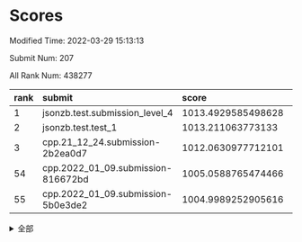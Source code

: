 # Scores

Modified Time: 2022-03-29 15:13:13

Submit Num: 207

All Rank Num: 438277

| rank |               submit               |       score        |       sigma        | pk_num |
| :--- | :--------------------------------- | :----------------- | :----------------- | :----- |
| 1    | jsonzb.test.submission_level_4     | 1013.4929585498628 | 0.8169405955336488 | 8469   |
| 2    | jsonzb.test.test_1                 | 1013.211063773133  | 0.8081085187439321 | 8466   |
| 3    | cpp.21_12_24.submission-2b2ea0d7   | 1012.0630977712101 | 0.7703918896693744 | 8469   |
| 54   | cpp.2022_01_09.submission-816672bd | 1005.0588765474466 | 0.7096203166780185 | 8471   |
| 55   | cpp.2022_01_09.submission-5b0e3de2 | 1004.9989252905616 | 0.7181482093114494 | 8470   |


<details>
<summary>全部</summary>

| rank |                 submit                 |       score        |       sigma        | pk_num |
| :--- | :------------------------------------- | :----------------- | :----------------- | :----- |
| 1    | jsonzb.test.submission_level_4         | 1013.4929585498628 | 0.8169405955336488 | 8469   |
| 2    | jsonzb.test.test_1                     | 1013.211063773133  | 0.8081085187439321 | 8466   |
| 3    | cpp.21_12_24.submission-2b2ea0d7       | 1012.0630977712101 | 0.7703918896693744 | 8469   |
| 4    | gobigger.level_3.submission_level_3_8  | 1011.6066295589353 | 0.7773857945670145 | 8466   |
| 5    | gobigger.level_3.submission_level_3_25 | 1011.4978892639073 | 0.7770367950111414 | 8467   |
| 6    | gobigger.level_3.submission_level_3_22 | 1011.449270222692  | 0.7653663484782348 | 8467   |
| 7    | gobigger.level_3.submission_level_3_5  | 1011.3528430281074 | 0.7567078380305189 | 8470   |
| 8    | gobigger.level_3.submission_level_3_4  | 1011.0193239568912 | 0.7735451216478865 | 8474   |
| 9    | gobigger.level_3.submission_level_3_42 | 1011.0100971581255 | 0.7785488975270192 | 8469   |
| 10   | gobigger.level_3.submission_level_3_13 | 1010.8950039525355 | 0.8054407771335966 | 8466   |
| 11   | gobigger.level_3.submission_level_3_28 | 1010.8818642587136 | 0.7615138483158718 | 8472   |
| 12   | gobigger.level_3.submission_level_3_43 | 1010.8534578813099 | 0.7928441428468668 | 8467   |
| 13   | gobigger.level_3.submission_level_3_18 | 1010.7402562978543 | 0.7561338241398533 | 8472   |
| 14   | gobigger.level_3.submission_level_3_31 | 1010.6489480378114 | 0.765805285380499  | 8468   |
| 15   | gobigger.level_3.submission_level_3_34 | 1010.6469036104796 | 0.7677601151441698 | 8468   |
| 16   | gobigger.level_3.submission_level_3_14 | 1010.6398884303088 | 0.7584651473125699 | 8472   |
| 17   | gobigger.level_3.submission_level_3_11 | 1010.5845134982186 | 0.7508072850411996 | 8465   |
| 18   | gobigger.level_3.submission_level_3_7  | 1010.4747168902055 | 0.7675796545112192 | 8473   |
| 19   | gobigger.level_3.submission_level_3_17 | 1010.4577978325365 | 0.7630654765831272 | 8468   |
| 20   | gobigger.level_3.submission_level_3_12 | 1010.4532740742023 | 0.7726428567202421 | 8473   |
| 21   | gobigger.level_3.submission_level_3_44 | 1010.4511653460177 | 0.7525497946166917 | 8473   |
| 22   | gobigger.level_3.submission_level_3_9  | 1010.4260356695293 | 0.779007603885364  | 8466   |
| 23   | gobigger.level_3.submission_level_3_0  | 1010.2892743765818 | 0.7577633631393529 | 8467   |
| 24   | gobigger.level_3.submission_level_3_10 | 1010.2214760141667 | 0.7723866215104284 | 8473   |
| 25   | gobigger.level_3.submission_level_3_46 | 1010.2140093492075 | 0.7822687881552899 | 8471   |
| 26   | gobigger.level_3.submission_level_3_33 | 1010.1590184514981 | 0.7433477247353556 | 8472   |
| 27   | gobigger.level_3.submission_level_3_3  | 1009.9917873759323 | 0.7775781286039979 | 8470   |
| 28   | gobigger.level_3.submission_level_3_15 | 1009.9916390335121 | 0.7478194985343247 | 8465   |
| 29   | gobigger.level_3.submission_level_3_48 | 1009.9907815957927 | 0.7581505178334772 | 8471   |
| 30   | gobigger.level_3.submission_level_3_37 | 1009.9811468959253 | 0.7677351593543635 | 8472   |
| 31   | gobigger.level_3.submission_level_3_16 | 1009.9564751862738 | 0.7514792101956034 | 8468   |
| 32   | gobigger.level_3.submission_level_3_47 | 1009.9170630705645 | 0.7715351754377737 | 8471   |
| 33   | gobigger.level_3.submission_level_3_19 | 1009.8911571034793 | 0.7575852727356662 | 8466   |
| 34   | gobigger.level_3.submission_level_3_20 | 1009.851184714733  | 0.7713341293683815 | 8473   |
| 35   | gobigger.level_3.submission_level_3_39 | 1009.7098543539369 | 0.7441398399875297 | 8468   |
| 36   | gobigger.level_3.submission_level_3_29 | 1009.6868030759924 | 0.7424712596378565 | 8470   |
| 37   | gobigger.level_3.submission_level_3_6  | 1009.664054988725  | 0.7587434757698114 | 8471   |
| 38   | gobigger.level_3.submission_level_3_41 | 1009.6095463569102 | 0.748505388759924  | 8469   |
| 39   | gobigger.level_3.submission_level_3_27 | 1009.5743035982301 | 0.7592291907752116 | 8475   |
| 40   | gobigger.level_3.submission_level_3_40 | 1009.4952350726052 | 0.7553800647928993 | 8469   |
| 41   | gobigger.level_3.submission_level_3_24 | 1009.3970238869508 | 0.7346151649794199 | 8470   |
| 42   | gobigger.level_3.submission_level_3_1  | 1009.3524908564319 | 0.7628025225855768 | 8471   |
| 43   | gobigger.level_3.submission_level_3_23 | 1009.3315027315246 | 0.7361657550692976 | 8468   |
| 44   | gobigger.level_3.submission_level_3_45 | 1009.3276517396114 | 0.7469428119774181 | 8467   |
| 45   | gobigger.level_3.submission_level_3_35 | 1009.2888890780607 | 0.7496976789991721 | 8471   |
| 46   | gobigger.level_3.submission_level_3_2  | 1009.1793473078819 | 0.7447856609464275 | 8470   |
| 47   | gobigger.level_3.submission_level_3_32 | 1008.8213917089572 | 0.7309208541070754 | 8470   |
| 48   | gobigger.level_3.submission_level_3_26 | 1008.7856595043996 | 0.748615448024523  | 8474   |
| 49   | gobigger.level_3.submission_level_3_36 | 1008.489491876435  | 0.7405790007828204 | 8473   |
| 50   | gobigger.level_3.submission_level_3_30 | 1008.4315898298117 | 0.7378626630438598 | 8471   |
| 51   | gobigger.level_3.submission_level_3_49 | 1008.2832863650997 | 0.7179624178212641 | 8472   |
| 52   | gobigger.level_3.submission_level_3_21 | 1008.2259597126158 | 0.732764815777209  | 8467   |
| 53   | gobigger.level_3.submission_level_3_38 | 1008.1161814267685 | 0.7221104432468135 | 8471   |
| 54   | cpp.2022_01_09.submission-816672bd     | 1005.0588765474466 | 0.7096203166780185 | 8471   |
| 55   | cpp.2022_01_09.submission-5b0e3de2     | 1004.9989252905616 | 0.7181482093114494 | 8470   |
| 56   | gobigger.level_1.submission_level_1_42 | 1004.6696210050153 | 0.7176817378890405 | 8469   |
| 57   | gobigger.level_1.submission_level_1_23 | 1004.5005576972281 | 0.7268695132825488 | 8467   |
| 58   | gobigger.level_1.submission_level_1_24 | 1004.4114247362982 | 0.7326208358719112 | 8470   |
| 59   | gobigger.level_1.submission_level_1_1  | 1004.3592991675253 | 0.7191113529904567 | 8472   |
| 60   | gobigger.level_1.submission_level_1_43 | 1004.1806352575866 | 0.7231623811486514 | 8466   |
| 61   | gobigger.level_1.submission_level_1_0  | 1004.1704533788876 | 0.7088510010892528 | 8465   |
| 62   | gobigger.level_1.submission_level_1_14 | 1004.077885936225  | 0.720614189252427  | 8470   |
| 63   | gobigger.level_1.submission_level_1_36 | 1004.0025797680362 | 0.7290130317999342 | 8466   |
| 64   | gobigger.level_1.submission_level_1_45 | 1003.8977221570585 | 0.7264659138023811 | 8473   |
| 65   | gobigger.level_1.submission_level_1_37 | 1003.8717902332154 | 0.7191954993415349 | 8467   |
| 66   | gobigger.level_1.submission_level_1_33 | 1003.8262679171334 | 0.6997351442013794 | 8471   |
| 67   | gobigger.level_1.submission_level_1_4  | 1003.785484653172  | 0.7178699979385201 | 8472   |
| 68   | gobigger.level_1.submission_level_1_41 | 1003.7602461688863 | 0.7241649906315955 | 8469   |
| 69   | gobigger.level_1.submission_level_1_17 | 1003.7505626384619 | 0.7164693367634534 | 8468   |
| 70   | gobigger.level_1.submission_level_1_21 | 1003.7412451777825 | 0.6990483453206892 | 8469   |
| 71   | gobigger.level_1.submission_level_1_5  | 1003.5753684340135 | 0.7171943360613563 | 8471   |
| 72   | gobigger.level_1.submission_level_1_8  | 1003.4549317876978 | 0.7181301576658843 | 8470   |
| 73   | gobigger.level_1.submission_level_1_18 | 1003.4453916072134 | 0.7028386360366561 | 8461   |
| 74   | gobigger.level_1.submission_level_1_49 | 1003.4414347511429 | 0.7130144911039942 | 8469   |
| 75   | gobigger.level_1.submission_level_1_28 | 1003.4052284501865 | 0.7112725568753444 | 8471   |
| 76   | gobigger.level_1.submission_level_1_20 | 1003.3491806361177 | 0.7293082176925321 | 8471   |
| 77   | gobigger.level_1.submission_level_1_19 | 1003.3389057124789 | 0.7073590687868245 | 8466   |
| 78   | gobigger.level_1.submission_level_1_22 | 1003.3379587951509 | 0.7076395650595743 | 8469   |
| 79   | gobigger.level_1.submission_level_1_13 | 1003.3019592971394 | 0.7111786237444004 | 8470   |
| 80   | gobigger.level_1.submission_level_1_46 | 1003.288775046658  | 0.7134976640246552 | 8465   |
| 81   | gobigger.level_1.submission_level_1_15 | 1003.2750072818302 | 0.7087812862890834 | 8473   |
| 82   | gobigger.level_1.submission_level_1_44 | 1003.2285645763118 | 0.6996926753372947 | 8469   |
| 83   | gobigger.level_1.submission_level_1_10 | 1003.2113984748381 | 0.7097753247502657 | 8473   |
| 84   | gobigger.level_1.submission_level_1_27 | 1003.1159340446985 | 0.7220870884326737 | 8467   |
| 85   | gobigger.level_1.submission_level_1_2  | 1003.0758883973878 | 0.7139681708968222 | 8470   |
| 86   | gobigger.level_1.submission_level_1_30 | 1002.9690590357606 | 0.710538526038958  | 8469   |
| 87   | gobigger.level_1.submission_level_1_6  | 1002.9546415560861 | 0.7123083543700972 | 8465   |
| 88   | gobigger.level_1.submission_level_1_48 | 1002.9522650593218 | 0.7216635872365957 | 8470   |
| 89   | gobigger.level_1.submission_level_1_32 | 1002.8945809647186 | 0.7075916740831634 | 8468   |
| 90   | gobigger.level_1.submission_level_1_25 | 1002.8805976971066 | 0.7075953472194482 | 8470   |
| 91   | gobigger.level_1.submission_level_1_26 | 1002.8417173221638 | 0.7064072488444514 | 8469   |
| 92   | gobigger.level_1.submission_level_1_35 | 1002.8172580056845 | 0.7167521689294597 | 8468   |
| 93   | gobigger.level_1.submission_level_1_47 | 1002.7932412319375 | 0.7275168178188826 | 8469   |
| 94   | gobigger.level_1.submission_level_1_7  | 1002.7499778157373 | 0.7193754488432679 | 8470   |
| 95   | gobigger.level_1.submission_level_1_39 | 1002.7424251416106 | 0.7110820242871246 | 8472   |
| 96   | gobigger.level_1.submission_level_1_11 | 1002.7079886852789 | 0.7103815881440484 | 8470   |
| 97   | gobigger.level_1.submission_level_1_40 | 1002.698669895476  | 0.7089496173278245 | 8464   |
| 98   | gobigger.level_1.submission_level_1_34 | 1002.5882974834477 | 0.7134475881200286 | 8473   |
| 99   | gobigger.level_1.submission_level_1_3  | 1002.578279743688  | 0.7092841018200972 | 8467   |
| 100  | gobigger.level_1.submission_level_1_16 | 1002.5489804851509 | 0.7129906821668678 | 8466   |
| 101  | gobigger.level_1.submission_level_1_31 | 1002.4710780349113 | 0.7049488334011433 | 8463   |
| 102  | gobigger.level_1.submission_level_1_38 | 1002.2745652745045 | 0.7082941879848899 | 8472   |
| 103  | gobigger.level_1.submission_level_1_12 | 1002.0859072975597 | 0.7137454613125156 | 8469   |
| 104  | gobigger.level_1.submission_level_1_9  | 1002.0557030530317 | 0.6942186899552544 | 8471   |
| 105  | gobigger.level_1.submission_level_1_29 | 1001.9726384443305 | 0.7141732506687    | 8467   |
| 106  | gobigger.random.submission_random_40   | 998.2525867739116  | 0.7074611045978978 | 8465   |
| 107  | gobigger.random.submission_random_4    | 997.3490140844     | 0.7147017749078254 | 8465   |
| 108  | gobigger.random.submission_random_37   | 996.9059426137325  | 0.6967144582055875 | 8471   |
| 109  | gobigger.random.submission_random_32   | 996.8953663638572  | 0.7031323545019337 | 8471   |
| 110  | gobigger.random.submission_random_27   | 996.7001563416785  | 0.7104712083423463 | 8473   |
| 111  | gobigger.random.submission_random_29   | 996.6537561387454  | 0.7219491292603109 | 8470   |
| 112  | gobigger.random.submission_random_22   | 996.6344921343073  | 0.7156979711166368 | 8472   |
| 113  | gobigger.random.submission_random_43   | 996.6294261745464  | 0.7190540355403493 | 8468   |
| 114  | gobigger.random.submission_random_2    | 996.6205652429046  | 0.6986390162620987 | 8471   |
| 115  | gobigger.random.submission_random_39   | 996.5883996229915  | 0.709717271469235  | 8472   |
| 116  | gobigger.random.submission_random_6    | 996.4703415365175  | 0.7157261277499024 | 8463   |
| 117  | gobigger.random.submission_random_1    | 996.4661114940252  | 0.7239573702091769 | 8468   |
| 118  | gobigger.random.submission_random_44   | 996.4471334503188  | 0.7106308176611259 | 8468   |
| 119  | gobigger.random.submission_random_23   | 996.4375330225855  | 0.7064193927358309 | 8468   |
| 120  | gobigger.random.submission_random_38   | 996.3703744490931  | 0.7168166648633136 | 8470   |
| 121  | gobigger.random.submission_random_42   | 996.362924726488   | 0.7089694934723371 | 8470   |
| 122  | gobigger.random.submission_random_0    | 996.3429136685145  | 0.7220477759432119 | 8475   |
| 123  | gobigger.random.submission_random_26   | 996.3420729115227  | 0.701450094029926  | 8468   |
| 124  | gobigger.random.submission_random_33   | 996.3335530603862  | 0.7080820551909982 | 8463   |
| 125  | gobigger.random.submission_random_18   | 996.3143081090282  | 0.6978023805197986 | 8469   |
| 126  | gobigger.random.submission_random_41   | 996.2706981894588  | 0.7067996616676303 | 8472   |
| 127  | gobigger.random.submission_random_3    | 996.2158741489602  | 0.7255289015482912 | 8472   |
| 128  | gobigger.random.submission_random_20   | 996.2111512732497  | 0.7024114375990584 | 8473   |
| 129  | gobigger.random.submission_random_15   | 996.1683312820069  | 0.7159264897406378 | 8471   |
| 130  | gobigger.random.submission_random_45   | 996.1496281736777  | 0.7096215465403982 | 8472   |
| 131  | gobigger.random.submission_random_16   | 995.9841264637884  | 0.7200955043820387 | 8468   |
| 132  | gobigger.random.submission_random_49   | 995.9642171973572  | 0.6991613387904201 | 8467   |
| 133  | gobigger.random.submission_random_34   | 995.9621266049644  | 0.715693162024945  | 8470   |
| 134  | gobigger.random.submission_random_8    | 995.9335650040227  | 0.7015623656275047 | 8468   |
| 135  | gobigger.random.submission_random_9    | 995.8557535510243  | 0.7036928287997073 | 8465   |
| 136  | gobigger.random.submission_random_19   | 995.8365774587974  | 0.7035325056883244 | 8469   |
| 137  | gobigger.random.submission_random_5    | 995.8287594060691  | 0.7076614091675836 | 8475   |
| 138  | gobigger.random.submission_random_46   | 995.822624779953   | 0.7012463515340406 | 8471   |
| 139  | gobigger.random.submission_random_17   | 995.7522624830744  | 0.7019582204535241 | 8467   |
| 140  | gobigger.random.submission_random_28   | 995.7467467940479  | 0.7012111106915792 | 8470   |
| 141  | gobigger.random.submission_random_24   | 995.7264364201893  | 0.700310953854437  | 8471   |
| 142  | gobigger.random.submission_random_36   | 995.7134768307229  | 0.7072397893860939 | 8466   |
| 143  | gobigger.random.submission_random_31   | 995.5782844482952  | 0.7096854157948879 | 8470   |
| 144  | gobigger.random.submission_random_12   | 995.5690797575319  | 0.7038262949966686 | 8469   |
| 145  | gobigger.random.submission_random_47   | 995.5616913303156  | 0.7233234450190148 | 8466   |
| 146  | gobigger.random.submission_random_25   | 995.4787347687495  | 0.7328814625581515 | 8465   |
| 147  | gobigger.random.submission_random_11   | 995.4265887252916  | 0.7224862779122181 | 8469   |
| 148  | gobigger.random.submission_random_48   | 995.3623548572075  | 0.7111958134699073 | 8469   |
| 149  | gobigger.random.submission_random_30   | 995.2961571707627  | 0.708355088539391  | 8467   |
| 150  | gobigger.random.submission_random_21   | 995.2907950604434  | 0.7050022239168388 | 8471   |
| 151  | gobigger.random.submission_random_7    | 995.265938858777   | 0.7198134614045845 | 8471   |
| 152  | gobigger.random.submission_random_13   | 995.2629263566733  | 0.7124167476141385 | 8469   |
| 153  | gobigger.random.submission_random_35   | 995.0947219226383  | 0.7166881811291103 | 8475   |
| 154  | gobigger.random.submission_random_10   | 994.8705464192675  | 0.725851182967997  | 8470   |
| 155  | gobigger.random.submission_random_14   | 994.7969637972734  | 0.7210186366126518 | 8467   |
| 156  | gobigger.level_2.submission_level_2_42 | 993.8100316562064  | 0.7222742226933011 | 8470   |
| 157  | gobigger.level_2.submission_level_2_7  | 993.7288255197823  | 0.7264838802064119 | 8465   |
| 158  | gobigger.level_2.submission_level_2_19 | 993.5170276564393  | 0.7511299635062333 | 8469   |
| 159  | gobigger.level_2.submission_level_2_1  | 993.4814928680945  | 0.7271966982804507 | 8471   |
| 160  | gobigger.level_2.submission_level_2_6  | 993.4567780179078  | 0.7303100980031009 | 8468   |
| 161  | gobigger.level_2.submission_level_2_23 | 993.3788257605536  | 0.7455721338124537 | 8466   |
| 162  | gobigger.level_2.submission_level_2_37 | 993.30773572214    | 0.7498260958985908 | 8469   |
| 163  | gobigger.level_2.submission_level_2_31 | 993.3024333245629  | 0.7248034286700902 | 8465   |
| 164  | gobigger.level_2.submission_level_2_27 | 993.1518781244965  | 0.7345431745366661 | 8467   |
| 165  | gobigger.level_2.submission_level_2_12 | 993.0867237766516  | 0.727675075877982  | 8464   |
| 166  | gobigger.level_2.submission_level_2_34 | 993.043353930846   | 0.7278526228593348 | 8468   |
| 167  | gobigger.level_2.submission_level_2_40 | 992.918831180281   | 0.7320190664295946 | 8466   |
| 168  | gobigger.level_2.submission_level_2_49 | 992.8563184610068  | 0.7518093052345618 | 8467   |
| 169  | gobigger.level_2.submission_level_2_5  | 992.8361749109908  | 0.7416552336456471 | 8469   |
| 170  | gobigger.level_2.submission_level_2_8  | 992.71970531355    | 0.7467699676438758 | 8471   |
| 171  | gobigger.level_2.submission_level_2_4  | 992.4438230096104  | 0.7385362801285773 | 8469   |
| 172  | gobigger.level_2.submission_level_2_30 | 992.3371461546478  | 0.7437420734375563 | 8467   |
| 173  | gobigger.level_2.submission_level_2_35 | 992.3182420638511  | 0.7448324390235692 | 8466   |
| 174  | gobigger.level_2.submission_level_2_25 | 992.2959576517565  | 0.740896379892694  | 8471   |
| 175  | gobigger.level_2.submission_level_2_44 | 992.2586111498259  | 0.7303540105247571 | 8469   |
| 176  | gobigger.level_2.submission_level_2_22 | 992.1788288919661  | 0.7688386632572094 | 8463   |
| 177  | gobigger.level_2.submission_level_2_21 | 992.1355397230127  | 0.7286745808605202 | 8467   |
| 178  | gobigger.level_2.submission_level_2_0  | 992.133457271988   | 0.7481074592905649 | 8473   |
| 179  | gobigger.level_2.submission_level_2_46 | 991.9839988639477  | 0.7502188894907892 | 8468   |
| 180  | gobigger.level_2.submission_level_2_20 | 991.9051875716694  | 0.7446569319564267 | 8470   |
| 181  | gobigger.level_2.submission_level_2_28 | 991.8864812353794  | 0.7403740730473074 | 8472   |
| 182  | gobigger.level_2.submission_level_2_10 | 991.8774232542567  | 0.7497174892558734 | 8474   |
| 183  | gobigger.level_2.submission_level_2_36 | 991.8763641526944  | 0.7497422112013381 | 8466   |
| 184  | gobigger.level_2.submission_level_2_16 | 991.8717841281734  | 0.7520120960076595 | 8468   |
| 185  | gobigger.level_2.submission_level_2_43 | 991.7552176258041  | 0.7338818062413793 | 8471   |
| 186  | gobigger.level_2.submission_level_2_15 | 991.7241858957361  | 0.7513308974397256 | 8468   |
| 187  | gobigger.level_2.submission_level_2_41 | 991.707516381824   | 0.7688677794447735 | 8471   |
| 188  | gobigger.level_2.submission_level_2_39 | 991.704087398028   | 0.7724615890128577 | 8468   |
| 189  | gobigger.level_2.submission_level_2_2  | 991.6714364775917  | 0.7563182217747689 | 8469   |
| 190  | gobigger.level_2.submission_level_2_18 | 991.6595549647657  | 0.7573231081863454 | 8469   |
| 191  | gobigger.level_2.submission_level_2_48 | 991.6106681191816  | 0.7567210283389914 | 8471   |
| 192  | gobigger.level_2.submission_level_2_14 | 991.5372442161746  | 0.7412811867504145 | 8467   |
| 193  | gobigger.level_2.submission_level_2_9  | 991.51654777281    | 0.754261913449541  | 8469   |
| 194  | gobigger.level_2.submission_level_2_38 | 991.2432402268937  | 0.7570378250028688 | 8472   |
| 195  | gobigger.level_2.submission_level_2_32 | 991.2273594970713  | 0.7773281697221391 | 8467   |
| 196  | gobigger.level_2.submission_level_2_24 | 991.1940886065925  | 0.7558357351162595 | 8474   |
| 197  | gobigger.level_2.submission_level_2_26 | 991.1662464319908  | 0.7441887630538314 | 8472   |
| 198  | gobigger.level_2.submission_level_2_3  | 991.1396540918142  | 0.7608621501431014 | 8471   |
| 199  | gobigger.level_2.submission_level_2_11 | 991.1294290761859  | 0.7345211897403291 | 8465   |
| 200  | gobigger.level_2.submission_level_2_33 | 991.1209485672159  | 0.7439160548068825 | 8471   |
| 201  | gobigger.level_2.submission_level_2_13 | 990.8841660433203  | 0.7711586411608297 | 8465   |
| 202  | gobigger.level_2.submission_level_2_45 | 990.8806672574998  | 0.7605667493059329 | 8463   |
| 203  | gobigger.level_2.submission_level_2_47 | 990.877615444339   | 0.7461100292924024 | 8470   |
| 204  | gobigger.level_2.submission_level_2_29 | 990.6481121416797  | 0.7815691383193547 | 8473   |
| 205  | gobigger.level_2.submission_level_2_17 | 990.4567902342461  | 0.7829194982115226 | 8475   |
| 206  | gobigger.none.submission_none_0        | 978.3569240038865  | 1.1974310176446343 | 8463   |
| 207  | gobigger.none.submission_none_1        | 976.2697140036438  | 1.3830845332526176 | 8466   |

</details>